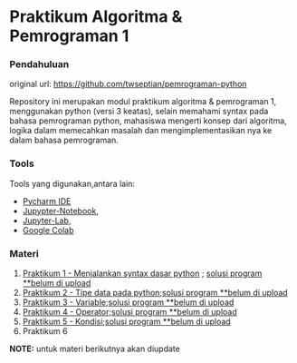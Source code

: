 # Praktikum Algoritma & Pemrograman 1

### Pendahuluan

original url: https://github.com/twseptian/pemrograman-python

Repository ini merupakan modul praktikum algoritma & pemrograman 1, menggunakan python (versi 3 keatas), selain memahami syntax pada bahasa pemrograman python, mahasiswa mengerti konsep dari algoritma, logika dalam memecahkan masalah dan mengimplementasikan nya ke dalam bahasa pemrograman. 

### Tools
Tools yang digunakan,antara lain: 
- [Pycharm IDE](https://www.jetbrains.com/pycharm/)
- [Jupypter-Notebook](https://jupyter.org/), 
- [Jupyter-Lab,](https://jupyterlab.readthedocs.io/en/stable/)
- [Google Colab](colab.research.google.com)

### Materi
1. [Praktikum 1 - Menjalankan syntax dasar python](https://nbviewer.jupyter.org/github/twseptian/pemrograman-python/blob/master/modul-1-menjalankan-python.ipynb) ; [solusi program  **belum di upload]()
2. [Praktikum 2 - Tipe data pada python](https://nbviewer.jupyter.org/github/twseptian/pemrograman-python/blob/master/modul-2-tipe-data.ipynb);[solusi program  **belum di upload]()
3. [Praktikum 3 - Variable](https://nbviewer.jupyter.org/github/twseptian/pemrograman-python/blob/master/modul-3-variable.ipynb);[solusi program  **belum di upload]()
4. [Praktikum 4 - Operator](https://nbviewer.jupyter.org/github/twseptian/pemrograman-python/blob/master/modul-4-operator.ipynb);[solusi program  **belum di upload]()
5. [Praktikum 5 - Kondisi](https://nbviewer.jupyter.org/github/twseptian/pemrograman-python/blob/master/modul-5-kondisi.ipynb);[solusi program  **belum di upload]()
6. Praktikum 6


**NOTE:** untuk materi berikutnya akan diupdate

